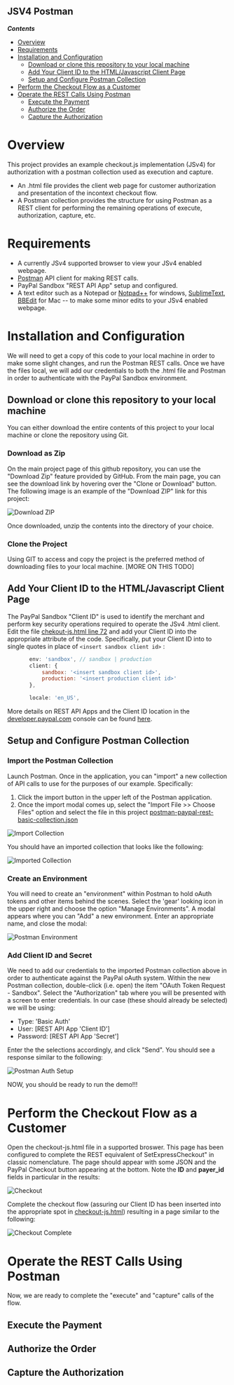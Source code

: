 JSV4 Postman
------------
<!-- START doctoc generated TOC please keep comment here to allow auto update -->
<!-- DON'T EDIT THIS SECTION, INSTEAD RE-RUN doctoc TO UPDATE -->
***Contents***

- [Overview](#overview)
- [Requirements](#requirements)
- [Installation and Configuration](#installation-and-configuration)
  - [Download or clone this repository to your local machine](#download-or-clone-this-repository-to-your-local-machine)
  - [Add Your Client ID to the HTML/Javascript Client Page](#add-your-client-id-to-the-htmljavascript-client-page)
  - [Setup and Configure Postman Collection](#setup-and-configure-postman-collection)
- [Perform the Checkout Flow as a Customer](#perform-the-checkout-flow-as-a-customer)
- [Operate the REST Calls Using Postman](#operate-the-rest-calls-using-postman)
  - [Execute the Payment](#execute-the-payment)
  - [Authorize the Order](#authorize-the-order)
  - [Capture the Authorization](#capture-the-authorization)

<!-- END doctoc generated TOC please keep comment here to allow auto update -->
# Overview #
This project provides an example checkout.js implementation (JSv4) for authorization with a postman collection used as execution and capture.

* An .html file provides the client web page for customer authorization and presentation of the incontext checkout flow.
* A Postman collection provides the structure for using Postman as a REST client for performing the remaining operations of execute, authorization, capture, etc.

# Requirements #

* A currently JSv4 supported browser  to view your JSv4 enabled webpage.
* [Postman](https://www.getpostman.com) API client for making REST calls.
* PayPal Sandbox "REST API App" setup and configured.
* A text editor such as a Notepad or [Notpad++](https://notepad-plus-plus.org) for windows, [SublimeText](https://www.sublimetext.com), [BBEdit](https://www.barebones.com/products/bbedit/) for Mac -- to make some minor edits to your JSv4 enabled webpage.

# Installation and Configuration #

We will need to get a copy of this code to your local machine in order to make some slight changes, and run the Postman REST calls.  Once we have the files local, we will add our credentials to both the .html file and Postman in order to authenticate with the PayPal Sandbox environment.

## Download or clone this repository to your local machine ##
You can either download the entire contents of this project to your local machine or clone the repository using Git.

### Download as Zip ###
On the main project page of this github repository, you can use the "Download Zip" feature provided by GitHub.  From the main page, you can see the download link by hovering over the "Clone or Download" button.  The following image is an example of the "Download ZIP" link for this project:

![Download ZIP](images/git-download-zip.png?raw=true "Download ZIP")

Once downloaded, unzip the contents into the directory of your choice.

### Clone the Project ###
Using GIT to access and copy the project is the preferred method of downloading files to your local machine.  [MORE ON THIS TODO]

## Add Your Client ID to the HTML/Javascript Client Page

The PayPal Sandbox "Client ID" is used to identify the merchant and perform key security operations required to operate the JSv4 .html client.  Edit the file [chekout-js.html line 72](checkout-js.html#L72) and add your Client ID into the appropriate attribute of the code.  Specifically, put your Client ID into to single quotes in place of ```<insert sandbox client id>``` :

 ```js
        env: 'sandbox', // sandbox | production
        client: {
            sandbox: '<insert sandbox client id>',
            production: '<insert production client id>'
        },

        locale: 'en_US',
 ```

More details on REST API Apps and the Client ID location in the [developer.paypal.com](https://developer.paypal.com) console can be found [here](README-RestApp.md).

## Setup and Configure Postman Collection ##

### Import the Postman Collection ###
Launch Postman.  Once in the application, you can "import" a new collection of API calls to use for the purposes of our example.  Specifically:

1. Click the import button in the upper left of the Postman application.
1. Once the import modal comes up, select the "Import File >> Choose Files" option and select the file in this project [postman-paypal-rest-basic-collection.json](postman-paypal-rest-basic-collection.json)

![Import Collection](images/postman-import.png?raw=true "Import Collection")

You should have an imported collection that looks like the following:

![Imported Collection](images/postman-imported.png?raw=true "Imported Collection")

### Create an Environment ###
You will need to create an "environment" within Postman to hold oAuth tokens and other items behind the scenes.  Select the 'gear' looking icon in the upper right and choose the option "Manage Environments".  A modal appears where you can "Add" a new environment.  Enter an appropriate name, and close the modal:

![Postman Environment](images/postman-environment.png?raw=true "Postman Environment")


### Add Client ID and Secret ###
We need to add our credentials to the imported Postman collection above in order to authenticate against the PayPal oAuth system.  Within the new Postman collection, double-click (i.e. open) the item "OAuth Token Request - Sandbox".  Select the "Authorization" tab where you will be presented with a screen to enter credentials.  In our case (these should already be selected) we will be using:

* Type: 'Basic Auth'
* User:  [REST API App 'Client ID']
* Password:  [REST API App 'Secret']

Enter the the selections accordingly, and click "Send".  You should see a response similar to the following:

![Postman Auth Setup](images/postman-authentication.png?raw=true "Postman Auth Setup")

NOW, you should be ready to run the demo!!!

# Perform the Checkout Flow as a Customer

Open the checkout-js.html file in a supported broswer.  This page has been configured to complete the REST equivalent of SetExpressCheckout" in classic nomenclature.  The page should appear with some JSON and the PayPal Checkout button appearing at the bottom.  Note the **ID** and **payer_id** fields in particular in the results:

![Checkout](images/checkout-js.png?raw=true "Checkout")

Complete the checkout flow (assuring our Client ID has been inserted into the appropriate spot in [checkout-js.html](checkout-js.html)) resulting in a page similar to the following:

![Checkout Complete](images/checkout-completed.png?raw=true "Checkout Complete")



# Operate the REST Calls Using Postman

Now, we are ready to complete the "execute" and "capture" calls of the flow.

## Execute the Payment

## Authorize the Order

## Capture the Authorization






